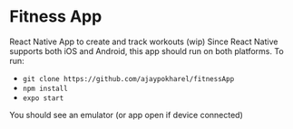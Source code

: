 # Fitness App
React Native App to create and track workouts (wip)
Since React Native supports both iOS and Android, this app should run on both platforms. To run:
- `git clone https://github.com/ajaypokharel/fitnessApp`
- `npm install`
- `expo start`

You should see an emulator (or app open if device connected)
